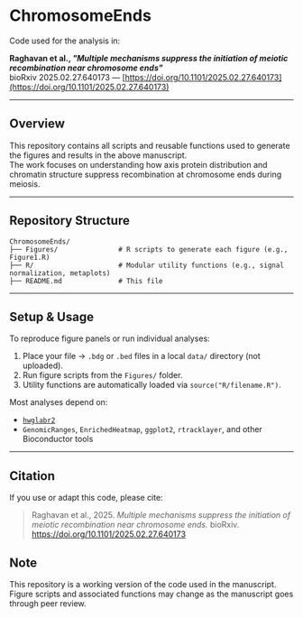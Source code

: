 # ChromosomeEnds

Code used for the analysis in:

**Raghavan et al., _"Multiple mechanisms suppress the initiation of meiotic recombination near chromosome ends"_**  
bioRxiv 2025.02.27.640173 — [https://doi.org/10.1101/2025.02.27.640173](https://doi.org/10.1101/2025.02.27.640173)

---

## Overview

This repository contains all scripts and reusable functions used to generate the figures and results in the above manuscript.  
The work focuses on understanding how axis protein distribution and chromatin structure suppress recombination at chromosome ends during meiosis.

---

## Repository Structure

```
ChromosomeEnds/
├── Figures/               # R scripts to generate each figure (e.g., Figure1.R)
├── R/                     # Modular utility functions (e.g., signal normalization, metaplots)
├── README.md              # This file

```

---

## Setup & Usage

To reproduce figure panels or run individual analyses:

1. Place your file -> `.bdg` or `.bed` files in a local `data/` directory (not uploaded).
2. Run figure scripts from the `Figures/` folder.
3. Utility functions are automatically loaded via `source("R/filename.R")`.

Most analyses depend on:
- [`hwglabr2`](https://github.com/hochwagenlab/hwglabr2)
- `GenomicRanges`, `EnrichedHeatmap`, `ggplot2`, `rtracklayer`, and other Bioconductor tools

---

## Citation

If you use or adapt this code, please cite:

> Raghavan et al., 2025. _Multiple mechanisms suppress the initiation of meiotic recombination near chromosome ends._ bioRxiv. https://doi.org/10.1101/2025.02.27.640173

## Note

This repository is a working version of the code used in the manuscript.  
Figure scripts and associated functions may change as the manuscript goes through peer review.

